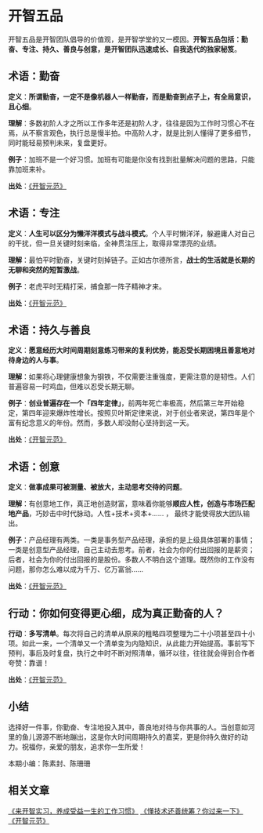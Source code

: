 # 开智五品

开智五品是开智团队倡导的价值观，是开智学堂的又一模因。**开智五品包括：勤奋、专注、持久、善良与创意，是开智团队迅速成长、自我迭代的独家秘笈**。

## 术语：勤奋

**定义**：**所谓勤奋，一定不是像机器人一样勤奋，而是勤奋到点子上，有全局意识，且心细**。

**理解**：多数初阶人才之所以工作多年还是初阶人才，往往是因为工作时习惯心不在焉，从不察言观色，执行总是慢半拍。中高阶人才，就是比别人懂得了更多细节，同时能轻易预判未来，复盘更好。

**例子**：加班不是一个好习惯。加班有可能是你没有找到批量解决问题的思路，只能靠加班来补。

**出处**：[《开智元范》](http://mp.weixin.qq.com/s?__biz=MzA4ODM4ODQ3MQ==&mid=2651929996&idx=1&sn=5a91e9d46e10d957071ab7613672a7a8&chksm=8bcf7b94bcb8f282b33696737e7a241cf23661f0d58c3c74140f36137b3282ae65628e8de035#rd)



## 术语：专注

**定义**：**人生可以区分为懒洋洋模式与战斗模式**。个人平时懒洋洋，躲避庸人对自己的干扰，但一旦关键时刻来临，全神贯注压上，取得非常漂亮的业绩。

**理解**：最怕平时勤奋，关键时刻掉链子。正如古尔德所言，**战士的生活就是长期的无聊和突然的短暂激战**。

**例子**：老虎平时无精打采，捕食那一阵子精神才来。

**出处**：[《开智元范》](http://mp.weixin.qq.com/s?__biz=MzA4ODM4ODQ3MQ==&mid=2651929996&idx=1&sn=5a91e9d46e10d957071ab7613672a7a8&chksm=8bcf7b94bcb8f282b33696737e7a241cf23661f0d58c3c74140f36137b3282ae65628e8de035#rd)



## 术语：持久与善良

**定义**：**愿意经历大时间周期刻意练习带来的复利优势，能忍受长期困境且善意地对待身边的人与事**。

**理解**：如果将心理健康想象为钢铁，不仅需要注重强度，更需注意的是韧性。人们普遍容易一时鸡血，但难以忍受长期无聊。

**例子**：**创业普遍存在一个「四年定律」**，前两年死亡率极高，然后第三年开始稳定，第四年迎来爆炸性增长。按照贝叶斯定律来说，对于创业者来说，第四年是个富有纪念意义的年份。然而，多数人却没耐心坚持到这一天。

**出处**：[《开智元范》](http://mp.weixin.qq.com/s?__biz=MzA4ODM4ODQ3MQ==&mid=2651929996&idx=1&sn=5a91e9d46e10d957071ab7613672a7a8&chksm=8bcf7b94bcb8f282b33696737e7a241cf23661f0d58c3c74140f36137b3282ae65628e8de035#rd)



## 术语：创意

**定义**：**做事成果可被测量、被放大，主动思考交待的问题**。

**理解**：有创意地工作，真正地创造财富，意味着你能够**顺应人性，创造与市场匹配地产品**，巧妙击中时代脉动。人性+技术+资本+…… ， 最终才能使得放大团队输出。

**例子**：产品经理有两类。一类是事务型产品经理，承担的是上级具体部署的事情；一类是创意型产品经理，自己主动去思考。前者，社会为你的付出回报的是薪资；后者，社会为你的付出回报的是股份。多数人不明白这个道理。既然你的工作没有问题，那你怎么难以成为千万、亿万富翁……

**出处**：[《开智元范》](http://mp.weixin.qq.com/s?__biz=MzA4ODM4ODQ3MQ==&mid=2651929996&idx=1&sn=5a91e9d46e10d957071ab7613672a7a8&chksm=8bcf7b94bcb8f282b33696737e7a241cf23661f0d58c3c74140f36137b3282ae65628e8de035#rd)



## 行动：你如何变得更心细，成为真正勤奋的人？

**行动**：**多写清单**。每次将自己的清单从原来的粗略四项整理为二十小项甚至四十小项。如此一来，一个清单又一个清单变为内隐知识，从此能力开始提高。事前写下预判，事后及时复盘，执行之中时不断对照清单，循环以往，往往就会得到合作者夸赞：靠谱！

**出处**：[《开智元范》](http://mp.weixin.qq.com/s?__biz=MzA4ODM4ODQ3MQ==&mid=2651929996&idx=1&sn=5a91e9d46e10d957071ab7613672a7a8&chksm=8bcf7b94bcb8f282b33696737e7a241cf23661f0d58c3c74140f36137b3282ae65628e8de035#rd)



## 小结

选择好一件事，你勤奋、专注地投入其中，善良地对待与你共事的人。当创意如河里的鱼儿源源不断地蹦出，这是你大时间周期持久的嘉奖，更是你持久做好的动力。祝福你，亲爱的朋友，追求你一生所爱！

本期小编：陈素封、陈珊珊

## 相关文章

[《来开智实习，养成受益一生的工作习惯》](http://mp.weixin.qq.com/s?__biz=MzA4ODM4ODQ3MQ==&mid=2651929795&idx=1&sn=abafb872871a262aafb223b2b12c1b21&chksm=8bcf7adbbcb8f3cd44eb72e85ced31822cd178b6752c3638441d43d17d0a82198115c772b809#rd)
[《懂技术还善统筹？你过来一下》](http://mp.weixin.qq.com/s?__biz=MzA4ODM4ODQ3MQ==&mid=2651929635&idx=2&sn=b5b9df1193ca1714e5280e56458ef158&chksm=8bcf7a3bbcb8f32dab0a949fb2743869e3de2d58b559ddb62beadf5dd17e14412f204435b67e)
[《开智元范》](http://mp.weixin.qq.com/s?__biz=MzA4ODM4ODQ3MQ==&mid=2651929996&idx=1&sn=5a91e9d46e10d957071ab7613672a7a8&chksm=8bcf7b94bcb8f282b33696737e7a241cf23661f0d58c3c74140f36137b3282ae65628e8de035#rd)
